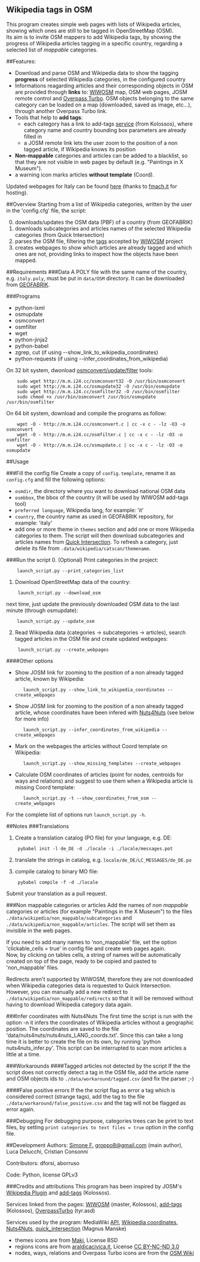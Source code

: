 Wikipedia tags in OSM
---------------------
This program creates simple web pages with lists of Wikipedia articles, showing which ones are still to be tagged in OpenStreetMap (OSM).<br>
Its aim is to invite OSM mappers to add Wikipedia tags, by showing the progress of Wikipedia articles tagging in a specific country, regarding a selected list of *mappable* categories.

##Features:
* Download and parse OSM and Wikipedia data to show the tagging **progress** of selected Wikipedia categories, in the configured country
* Informations reagarding articles and their corresponding objects in OSM are provided through **links** to: [WIWOSM](https://wiki.openstreetmap.org/wiki/WIWOSM) map, OSM web pages, JOSM remote control and [Overpass Turbo](http://overpass-turbo.eu/). OSM objects belonging to the same category can be loaded on a map (downloaded, saved as image, etc...), through another Overpass Turbo link.
* Tools that help to **add tags**:
    * each category has a link to add-tags [service](http://wiki.openstreetmap.org/wiki/JOSM/Plugins/RemoteControl/Add-tags) (from Kolossos), where category name and country bounding box parameters are already filled in
    * a JOSM remote link lets the user zoom to the position of a non tagged article, if Wikipedia knows its position
* **Non-mappable** categories and articles can be added to a blacklist, so that they are not visible in web pages by default (e.g. "Paintings in X Museum").
* a warning icon marks articles **without template** (Coord).

Updated webpages for Italy can be found [here](http://geodati.fmach.it/gfoss_geodata/osm/wtosm/index.html) (thanks to [fmach.it](http://fmach.it) for hosting).

##Overview
Starting from a list of Wikipedia categories, written by the user in the 'config.cfg' file, the script:

0. downloads/updates the OSM data (PBF) of a country (from GEOFABRIK)
1. downloads subcategories and articles names of the selected Wikipedia categories (from Quick Intersection)
2. parses the OSM file, filtering the [tags](http://wiki.openstreetmap.org/wiki/Wikipedia) accepted by [WIWOSM](https://wiki.openstreetmap.org/wiki/WIWOSM) project
3. creates webpages to show which articles are already tagged and which ones are not, providing links to inspect how the objects have been mapped.

##Requirements
###Data
A POLY file with the same name of the country, e.g. `italy.poly`, must be put in `data/OSM` directory. It can be downloaded from [GEOFABRIK](http://download.geofabrik.de/).

###Programs
* python-lxml
* osmupdate
* osmconvert
* osmfilter
* wget
* python-jinja2
* python-babel
* zgrep, cut (if using --show_link_to_wikipedia_coordinates)
* python-requests (if using --infer_coordinates_from_wikipedia)

On 32 bit system, dwonload [osmconvert/update/filter](http://wiki.openstreetmap.org/wiki/Osmconvert) tools:

        sudo wget http://m.m.i24.cc/osmconvert32 -O /usr/bin/osmconvert
        sudo wget http://m.m.i24.cc/osmupdate32 -O /usr/bin/osmupdate
        sudo wget http://m.m.i24.cc/osmfilter32 -O /usr/bin/osmfilter
        sudo chmod +x /usr/bin/osmconvert /usr/bin/osmupdate /usr/bin/osmfilter

On 64 bit system, download and compile the programs as follow:

        wget -O - http://m.m.i24.cc/osmconvert.c | cc -x c - -lz -O3 -o osmconvert
        wget -O - http://m.m.i24.cc/osmfilter.c | cc -x c - -lz -O3 -o osmfilter
        wget -O - http://m.m.i24.cc/osmupdate.c | cc -x c - -lz -O3 -o osmupdate

##Usage

###Fill the config file
Create a copy of `config.template`, rename it as `config.cfg` and fill the following options:

* `osmdir`, the directory where you want to download national OSM data
* `osmbbox`, the bbox of the country (it will be used by WIWOSM add-tags tool)
* `preferred language`, Wikipedia lang, for example: 'it'
* `country`, the country name as used in GEOFABRIK repository, for example: 'italy'
* add one or more theme in `themes` section and add one or more Wikipedia categories to them. The script will then download subcategories and articles names from [Quick Intersection](http://tools.wmflabs.org/catscan2/quick_intersection.php). To refresh a category, just delete its file from `.data/wikipedia/catscan/themename`.

###Run the script
0. (Optional) Print categories in the project:

        launch_script.py --print_categories_list

1. Download OpenStreetMap data of the country:

        launch_script.py --download_osm
next time, just update the previously downloaded OSM data to the last minute (through osmupdate):

        launch_script.py --update_osm

2. Read Wikipedia data (categories -> subcategories -> articles), search tagged articles in the OSM file and create updated webpages:

        launch_script.py --create_webpages

####Other options

* Show JOSM link for zooming to the position of a non already tagged article, known by Wikipedia:

         launch_script.py --show_link_to_wikipedia_coordinates --create_webpages

* Show JOSM link for zooming to the position of a non already tagged article, whose coordinates have been infered with [Nuts4Nuts](https://github.com/SpazioDati/Nuts4Nuts) (see below for more info)

         launch_script.py --infer_coordinates_from_wikipedia --create_webpages

* Mark on the webpages the articles without Coord template on Wikipedia:

         launch_script.py --show_missing_templates --create_webpages

* Calculate OSM coordinates of articles (point for nodes, centroids for ways and relations) and suggest to use them when a Wikipedia article is missing Coord template:

         launch_script.py -t --show_coordinates_from_osm --create_webpages

For the complete list of options run `launch_script.py -h`.

##Notes
###Translations
1. Create a translation catalog (PO file) for your language, e.g. DE:

        pybabel init -l de_DE -d ./locale -i ./locale/messages.pot

2. translate the strings in catalog, e.g. `locale/de_DE/LC_MESSAGES/de_DE.po`

3. compile catalog to binary MO file:

        pybabel compile -f -d ./locale

Submit your translation as a pull request.

###Non mappable categories or articles
Add the names of *non mappable* categories or articles (for example "Paintings in the X Museum") to the files `./data/wikipedia/non_mappable/subcategories` and `./data/wikipedia/non_mappable/articles`. The script will set them as invisible in the web pages.

If you need to add many names to 'non_mappable' file, set the option 'clickable_cells = true' in config file and create web pages again.<br>Now, by clicking on tables cells, a string of names will be automatically created on top of the page, ready to be copied and pasted to 'non_mappable' files.

Redirects aren't supported by WIWOSM, therefore they are not downloaded when Wikipedia categories data is requested to Quick Intersection. However, you can manually add a new redirect to `./data/wikipedia/non_mappable/redirects` so that it will be removed without having to download Wikipedia category data again.

###Infer coordinates with Nuts4Nuts
The first time the script is run with the option -n it infers the coordinates of Wikipedia articles without a geographic position. The coordinates are saved to the file 'data/nuts4nuts/nuts4nuts_LANG_coords.txt'. Since this can take a long time it is better to create the file on its own, by running 'python nuts4nuts_infer.py'. This script can be interrupted to scan more articles a little at a time.

###Workarounds
####Tagged articles not detected by the script
If the the script does not correctly detect a tag in the OSM file, add the article name and OSM objects ids to `./data/workaround/tagged.csv` (and fix the parser ;-)

####False positive errors
If the the script flag as error a tag which is considered correct (strange tags), add the tag to the file `./data/workaround/false_positive.csv` and the tag will not be flagged as error again.

###Debugging
For debugging purpose, categories trees can be print to text files, by setting `print categories to text files = true` option in the config file.

##Development
Authors: [Simone F.](http://wiki.openstreetmap.org/wiki/User:Groppo/) <groppo8@gmail.com> (main author), Luca Delucchi, Cristian Consonni

Contributors: dforsi, aborruso

Code: Python, license GPLv3

###Credits and attributions
This program has been inspired by JOSM's [Wikipedia Plugin](http://wiki.openstreetmap.org) and [add-tags](http://wiki.openstreetmap.org/wiki/JOSM/Plugins/RemoteControl/Add-tags) (Kolossos).

Services linked from the pages: [WIWOSM](http://wiki.openstreetmap.org/wiki/WIWOSM) (master, Kolossos), [add-tags](http://wiki.openstreetmap.org/wiki/JOSM/Plugins/RemoteControl/Add-tags) (Kolossos), [OverpassTurbo](http://overpass-turbo.eu/) (tyr.asd)

Services used by the program: MediaWiki [API](https://www.mediawiki.org/wiki/API:Main_page), [Wikipedia coordinates](https://toolserver.org/~kolossos/wp-world/pg-dumps/wp-world), [Nuts4Nuts](http://nuts4nutsrecon.spaziodati.eu/), [quick_intersection](http://tools.wmflabs.org/catscan2/quick_intersection.php) (Magnus Manske)

* themes icons are from [Maki](https://github.com/mapbox/maki), License BSD
* regions icons are from [araldicacivica.it](http://www.araldicacivica.it), License [CC BY-NC-ND 3.0](http://creativecommons.org/licenses/by-nc-nd/3.0/it/)
* nodes, ways, relations and Overpass Turbo icons are from the [OSM Wiki](http://wiki.openstreetmap.org/)